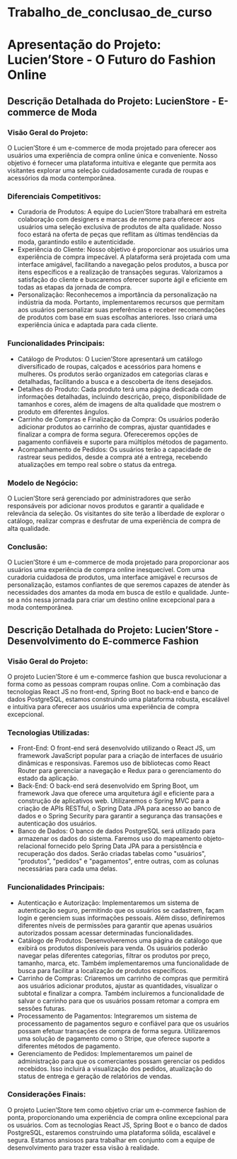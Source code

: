 
# Trabalho_de_conclusao_de_curso

# Apresentação do Projeto: Lucien’Store - O Futuro do Fashion Online

## Descrição Detalhada do Projeto: LucienStore - E-commerce de Moda

### Visão Geral do Projeto:
O Lucien’Store é um e-commerce de moda projetado para oferecer aos usuários uma experiência de compra online única e conveniente. Nosso objetivo é fornecer uma plataforma intuitiva e elegante que permita aos visitantes explorar uma seleção cuidadosamente curada de roupas e acessórios da moda contemporânea.

### Diferenciais Competitivos:
- Curadoria de Produtos: A equipe do Lucien’Store trabalhará em estreita colaboração com designers e marcas de renome para oferecer aos usuários uma seleção exclusiva de produtos de alta qualidade. Nosso foco estará na oferta de peças que reflitam as últimas tendências da moda, garantindo estilo e autenticidade.
- Experiência do Cliente: Nosso objetivo é proporcionar aos usuários uma experiência de compra impecável. A plataforma será projetada com uma interface amigável, facilitando a navegação pelos produtos, a busca por itens específicos e a realização de transações seguras. Valorizamos a satisfação do cliente e buscaremos oferecer suporte ágil e eficiente em todas as etapas da jornada de compra.
- Personalização: Reconhecemos a importância da personalização na indústria da moda. Portanto, implementaremos recursos que permitam aos usuários personalizar suas preferências e receber recomendações de produtos com base em suas escolhas anteriores. Isso criará uma experiência única e adaptada para cada cliente.

### Funcionalidades Principais:
- Catálogo de Produtos: O Lucien’Store apresentará um catálogo diversificado de roupas, calçados e acessórios para homens e mulheres. Os produtos serão organizados em categorias claras e detalhadas, facilitando a busca e a descoberta de itens desejados.
- Detalhes do Produto: Cada produto terá uma página dedicada com informações detalhadas, incluindo descrição, preço, disponibilidade de tamanhos e cores, além de imagens de alta qualidade que mostrem o produto em diferentes ângulos.
- Carrinho de Compras e Finalização da Compra: Os usuários poderão adicionar produtos ao carrinho de compras, ajustar quantidades e finalizar a compra de forma segura. Ofereceremos opções de pagamento confiáveis e suporte para múltiplos métodos de pagamento.
- Acompanhamento de Pedidos: Os usuários terão a capacidade de rastrear seus pedidos, desde a compra até a entrega, recebendo atualizações em tempo real sobre o status da entrega.

### Modelo de Negócio:
O Lucien’Store será gerenciado por administradores que serão responsáveis por adicionar novos produtos e garantir a qualidade e relevância da seleção. Os visitantes do site terão a liberdade de explorar o catálogo, realizar compras e desfrutar de uma experiência de compra de alta qualidade.

### Conclusão:
O Lucien’Store é um e-commerce de moda projetado para proporcionar aos usuários uma experiência de compra online inesquecível. Com uma curadoria cuidadosa de produtos, uma interface amigável e recursos de personalização, estamos confiantes de que seremos capazes de atender às necessidades dos amantes da moda em busca de estilo e qualidade. Junte-se a nós nessa jornada para criar um destino online excepcional para a moda contemporânea.


## Descrição Detalhada do Projeto: Lucien’Store - Desenvolvimento do E-commerce Fashion

### Visão Geral do Projeto:
O projeto Lucien’Store é um e-commerce fashion que busca revolucionar a forma como as pessoas compram roupas online. Com a combinação das tecnologias React JS no front-end, Spring Boot no back-end e banco de dados PostgreSQL, estamos construindo uma plataforma robusta, escalável e intuitiva para oferecer aos usuários uma experiência de compra excepcional.

### Tecnologias Utilizadas:
- Front-End: O front-end será desenvolvido utilizando o React JS, um framework JavaScript popular para a criação de interfaces de usuário dinâmicas e responsivas. Faremos uso de bibliotecas como React Router para gerenciar a navegação e Redux para o gerenciamento do estado da aplicação.
- Back-End: O back-end será desenvolvido em Spring Boot, um framework Java que oferece uma arquitetura ágil e eficiente para a construção de aplicativos web. Utilizaremos o Spring MVC para a criação de APIs RESTful, o Spring Data JPA para acesso ao banco de dados e o Spring Security para garantir a segurança das transações e autenticação dos usuários.
- Banco de Dados: O banco de dados PostgreSQL será utilizado para armazenar os dados do sistema. Faremos uso do mapeamento objeto-relacional fornecido pelo Spring Data JPA para a persistência e recuperação dos dados. Serão criadas tabelas como "usuários", "produtos", "pedidos" e "pagamentos", entre outras, com as colunas necessárias para cada uma delas.

### Funcionalidades Principais:
- Autenticação e Autorização: Implementaremos um sistema de autenticação seguro, permitindo que os usuários se cadastrem, façam login e gerenciem suas informações pessoais. Além disso, definiremos diferentes níveis de permissões para garantir que apenas usuários autorizados possam acessar determinadas funcionalidades.
- Catálogo de Produtos: Desenvolveremos uma página de catálogo que exibirá os produtos disponíveis para venda. Os usuários poderão navegar pelas diferentes categorias, filtrar os produtos por preço, tamanho, marca, etc. Também implementaremos uma funcionalidade de busca para facilitar a localização de produtos específicos.
- Carrinho de Compras: Criaremos um carrinho de compras que permitirá aos usuários adicionar produtos, ajustar as quantidades, visualizar o subtotal e finalizar a compra. Também incluiremos a funcionalidade de salvar o carrinho para que os usuários possam retomar a compra em sessões futuras.
- Processamento de Pagamentos: Integraremos um sistema de processamento de pagamentos seguro e confiável para que os usuários possam efetuar transações de compra de forma segura. Utilizaremos uma solução de pagamento como o Stripe, que oferece suporte a diferentes métodos de pagamento.
- Gerenciamento de Pedidos: Implementaremos um painel de administração para que os comerciantes possam gerenciar os pedidos recebidos. Isso incluirá a visualização dos pedidos, atualização do status de entrega e geração de relatórios de vendas.

### Considerações Finais:
O projeto Lucien’Store tem como objetivo criar um e-commerce fashion de ponta, proporcionando uma experiência de compra online excepcional para os usuários. Com as tecnologias React JS, Spring Boot e o banco de dados PostgreSQL, estaremos construindo uma plataforma sólida, escalável e segura. Estamos ansiosos para trabalhar em conjunto com a equipe de desenvolvimento para trazer essa visão à realidade.

